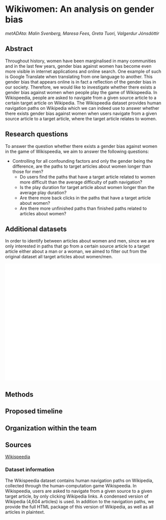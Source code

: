 # Wikiwomen: An analysis on gender bias
*metADAta: Malin Svenberg, Maresa Fees, Greta Tuori, Valgerdur Jónsdóttir*

## Abstract
Throughout history, women have been marginalised in many communities and in the last few years, gender bias against women has become even more visible in internet applications and online search. One example of such is Google Translate when translating from one language to another. This gender bias that appears online is in fact a reflection of the gender bias in our society. Therefore, we would like to investigate whether there exists a gender bias against women when people play the game of Wikispeedia. In Wikispeedia, people are asked to navigate from a given source article to a certain target article on Wikipedia. The Wikispeedia dataset provides human navigation paths on Wikipedia which we can indeed use to answer whether there exists gender bias against women when users navigate from a given source article to a target article, where the target article relates to women.

## Research questions
To answer the question whether there exists a gender bias against women in the game of Wikispeedia, we aim to answer the following questions:
- Controlling for all confounding factors and only the gender being the difference, are the paths to target articles about women longer than those for men?
    - Do users find the paths that have a target article related to women more difficult than the average difficulty of path navigation? 
    - Is the play duration for target article about women longer than the average play duration?
    - Are there more back clicks in the paths that have a target article about women? 
    - Are there more unfinished paths than finished paths related to articles about women?

## Additional datasets
In order to identify between articles about women and men, since we are only interested in paths that go from a certain source article to a target article either about a man or a woman, we aimed to filter out from the original dataset all target articles about women/men. 

![My Image](images/figure1.jpg)


## Methods

## Proposed timeline

## Organization within the team

## Sources
[Wikispeedia](https://snap.stanford.edu/data/wikispeedia.html)


### Dataset information
The Wikispeedia dataset contains human navigation paths on Wikipedia, collected through the human-computation game Wikispeedia. In Wikispeedia, users are asked to navigate from a given source to a given target article, by only clicking Wikipedia links. A condensed version of Wikipedia (4,604 articles) is used. In addition to the navigation paths, we provide the full HTML package of this version of Wikipedia, as well as all articles in plaintext.
